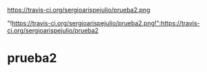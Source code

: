 https://travis-ci.org/sergioarispejulio/prueba2.png

"!https://travis-ci.org/sergioarispejulio/prueba2.png!":https://travis-ci.org/sergioarispejulio/prueba2

prueba2
=======
